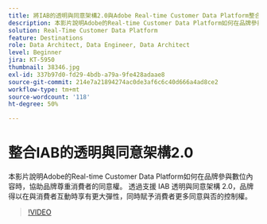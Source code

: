 ```yaml
---
title: 將IAB的透明與同意架構2.0與Adobe Real-time Customer Data Platform整合
description: 本影片說明Adobe的Real-time Customer Data Platform如何在品牌參與數位內容時，協助品牌尊重消費者的同意權。 透過支援 IAB 透明與同意架構 2.0，品牌得以在與消費者互動時享有更大彈性，同時賦予消費者更多同意與否的控制權。
solution: Real-Time Customer Data Platform
feature: Destinations
role: Data Architect, Data Engineer, Data Architect
level: Beginner
jira: KT-5950
thumbnail: 38346.jpg
exl-id: 337b97d0-fd29-4bdb-a79a-9fe428adaae8
source-git-commit: 214e7a21894274ac0de3af6c6c40d666a4ad8ce2
workflow-type: tm+mt
source-wordcount: '118'
ht-degree: 50%

---
```


# 整合IAB的透明與同意架構2.0

本影片說明Adobe的Real-time Customer Data Platform如何在品牌參與數位內容時，協助品牌尊重消費者的同意權。 透過支援 IAB 透明與同意架構 2.0，品牌得以在與消費者互動時享有更大彈性，同時賦予消費者更多同意與否的控制權。

>[!VIDEO](https://video.tv.adobe.com/v/38346?quality=12&learn=on)
